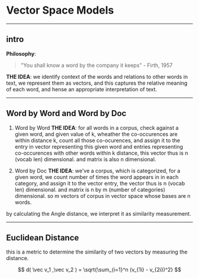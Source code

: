 # Vector Space Models

_______________

## intro

**Philosophy**:
> "You shall know a word by the company it keeps" - Firth, 1957

**THE IDEA**:
we identify context of the words and relations to other words in text, we represent them as vectors, and this captures the relative meaning of each word, and hense an appropriate interpretation of text.

______________


## Word by Word and Word by Doc

1. Word by Word
**THE IDEA**: for all words in a corpus, check against a given word, and given value of k, wheather the co-occurences are within distance k, count all those co-ocurences, and assign it to the entry in vector representing this given word and entries representing co-occurences with other words within k distance, this vector thus is n (vocab len) dimensional. and matrix is also n dimensional.

2. Word by Doc
**THE IDEA**: we've a corpus, which is categorized, for a given word, we count number of times the word appears in in each category, and assign it to the vector entry, the vector thus is n (vocab len) dimensional. and matrix is n by m (number of categories) dimensional. so m vectors of corpus in vector space whose bases are n words.

by calculating the Angle distance, we interpret it as similarity measurement.

______________


## Euclidean Distance
this is a metric to determine the similarity of two vectors by measuring the distance.

$$ d( \vec v_1 ,\vec v_2 ) = \sqrt{\sum_{i=1}^n (v_{1i} - v_{2i})^2} $$

